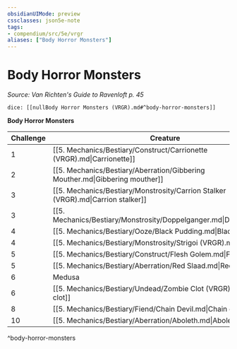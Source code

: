 ```yaml
---
obsidianUIMode: preview
cssclasses: json5e-note
tags:
- compendium/src/5e/vrgr
aliases: ["Body Horror Monsters"]
---
```

# Body Horror Monsters
*Source: Van Richten's Guide to Ravenloft p. 45* 

`dice: [[nullBody Horror Monsters (VRGR).md#^body-horror-monsters]]`

**Body Horror Monsters**

| Challenge | Creature | Source |
|-----------|----------|--------|
| 1 | [[5. Mechanics/Bestiary/Construct/Carrionette (VRGR).md\|Carrionette]] | VGR |
| 2 | [[5. Mechanics/Bestiary/Aberration/Gibbering Mouther.md\|Gibbering mouther]] | "MM" |
| 3 | [[5. Mechanics/Bestiary/Monstrosity/Carrion Stalker (VRGR).md\|Carrion stalker]] | VGR |
| 3 | [[5. Mechanics/Bestiary/Monstrosity/Doppelganger.md\|Doppelganger]] | "MM" |
| 4 | [[5. Mechanics/Bestiary/Ooze/Black Pudding.md\|Black pudding]] | "MM" |
| 4 | [[5. Mechanics/Bestiary/Monstrosity/Strigoi (VRGR).md\|Strigoi]] | VGR |
| 5 | [[5. Mechanics/Bestiary/Construct/Flesh Golem.md\|Flesh golem]] | "MM" |
| 5 | [[5. Mechanics/Bestiary/Aberration/Red Slaad.md\|Red slaad]] | "MM" |
| 6 | Medusa | "MM" |
| 6 | [[5. Mechanics/Bestiary/Undead/Zombie Clot (VRGR).md\|Zombie clot]] | VGR |
| 8 | [[5. Mechanics/Bestiary/Fiend/Chain Devil.md\|Chain devil]] | "MM" |
| 10 | [[5. Mechanics/Bestiary/Aberration/Aboleth.md\|Aboleth]] | "MM" |
^body-horror-monsters